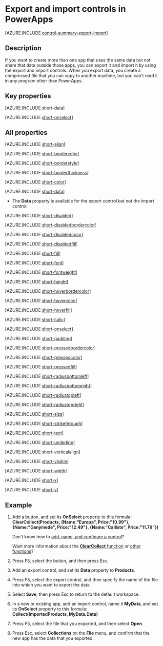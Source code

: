 <properties
    pageTitle="Export and import controls: reference | Microsoft PowerApps"
    description="Information, including properties and examples, about the export and import controls"
    services=""
    suite="powerapps"
    documentationCenter="na"
    authors="aftowen"
    manager="erikre"
    editor=""
    tags=""/>

<tags
   ms.service="powerapps"
   ms.devlang="na"
   ms.topic="article"
   ms.tgt_pltfrm="na"
   ms.workload="na"
   ms.date="02/29/2016"
   ms.author="anneta"/>

# Export and import controls in PowerApps #
[AZURE.INCLUDE [control-summary-export-import](../../includes/control-summary-export-import.md)]

## Description ##
If you want to create more than one app that uses the same data but not share that data outside those apps, you can export it and import it by using the export and import controls. When you export data, you create a compressed file that you can copy to another machine, but you can't read it in any program other than PowerApps.

## Key properties ##
[AZURE.INCLUDE [short-data](../../includes/short-data.md)]

[AZURE.INCLUDE [short-onselect](../../includes/short-onselect.md)]

## All properties ##

[AZURE.INCLUDE [short-align](../../includes/short-align.md)]

[AZURE.INCLUDE [short-bordercolor](../../includes/short-bordercolor.md)]

[AZURE.INCLUDE [short-borderstyle](../../includes/short-borderstyle.md)]

[AZURE.INCLUDE [short-borderthickness](../../includes/short-borderthickness.md)]

[AZURE.INCLUDE [short-color](../../includes/short-color.md)]

[AZURE.INCLUDE [short-data](../../includes/short-data.md)]

- The **Data** property is available for the export control but not the import control.

[AZURE.INCLUDE [short-disabled](../../includes/short-disabled.md)]

[AZURE.INCLUDE [short-disabledbordercolor](../../includes/short-disabledbordercolor.md)]

[AZURE.INCLUDE [short-disabledcolor](../../includes/short-disabledcolor.md)]

[AZURE.INCLUDE [short-disabledfill](../../includes/short-disabledfill.md)]

[AZURE.INCLUDE [short-fill](../../includes/short-fill.md)]

[AZURE.INCLUDE [short-font](../../includes/short-font.md)]

[AZURE.INCLUDE [short-fontweight](../../includes/short-fontweight.md)]

[AZURE.INCLUDE [short-height](../../includes/short-height.md)]

[AZURE.INCLUDE [short-hoverbordercolor](../../includes/short-hoverbordercolor.md)]

[AZURE.INCLUDE [short-hovercolor](../../includes/short-hovercolor.md)]

[AZURE.INCLUDE [short-hoverfill](../../includes/short-hoverfill.md)]

[AZURE.INCLUDE [short-italic](../../includes/short-italic.md)]

[AZURE.INCLUDE [short-onselect](../../includes/short-onselect.md)]

[AZURE.INCLUDE [short-padding](../../includes/short-padding.md)]

[AZURE.INCLUDE [short-pressedbordercolor](../../includes/short-pressedbordercolor.md)]

[AZURE.INCLUDE [short-pressedcolor](../../includes/short-pressedcolor.md)]

[AZURE.INCLUDE [short-pressedfill](../../includes/short-pressedfill.md)]

[AZURE.INCLUDE [short-radiusbottomleft](../../includes/short-radiusbottomleft.md)]

[AZURE.INCLUDE [short-radiusbottomright](../../includes/short-radiusbottomright.md)]

[AZURE.INCLUDE [short-radiustopleft](../../includes/short-radiustopleft.md)]

[AZURE.INCLUDE [short-radiustopright](../../includes/short-radiustopright.md)]

[AZURE.INCLUDE [short-size](../../includes/short-size.md)]

[AZURE.INCLUDE [short-strikethrough](../../includes/short-strikethrough.md)]

[AZURE.INCLUDE [short-text](../../includes/short-text.md)]

[AZURE.INCLUDE [short-underline](../../includes/short-underline.md)]

[AZURE.INCLUDE [short-verticalalign](../../includes/short-verticalalign.md)]

[AZURE.INCLUDE [short-visible](../../includes/short-visible.md)]

[AZURE.INCLUDE [short-width](../../includes/short-width.md)]

[AZURE.INCLUDE [short-x](../../includes/short-x.md)]

[AZURE.INCLUDE [short-y](../../includes/short-y.md)]

## Example ##
1. Add a button, and set its **OnSelect** property to this formula:
<br>**ClearCollect(Products, {Name:"Europa", Price:"10.99"}, {Name:"Ganymede", Price:"12.49"}, {Name:"Callisto", Price:"11.79"})**

	Don't know how to [add, name, and configure a control](add-configure-controls.md)?

	Want more information about the [**ClearCollect** function](function-clear-collect-clearcollect.md) or [other functions](formula-reference.md)?

1. Press F5, select the button, and then press Esc.

1. Add an export control, and set its **Data** property to **Products**.

1. Press F5, select the export control, and then specify the name of the file into which you want to export the data.

1. Select **Save**, then press Esc to return to the default workspace.

1. In a new or existing app, add an import control, name it **MyData**, and set its **OnSelect** property to this formula:<br>
**Collect(ImportedProducts, MyData.Data)**

1. Press F5, select the file that you exported, and then select **Open**.

1. Press Esc, select **Collections** on the **File** menu, and confirm that the new app has the data that you exported.
